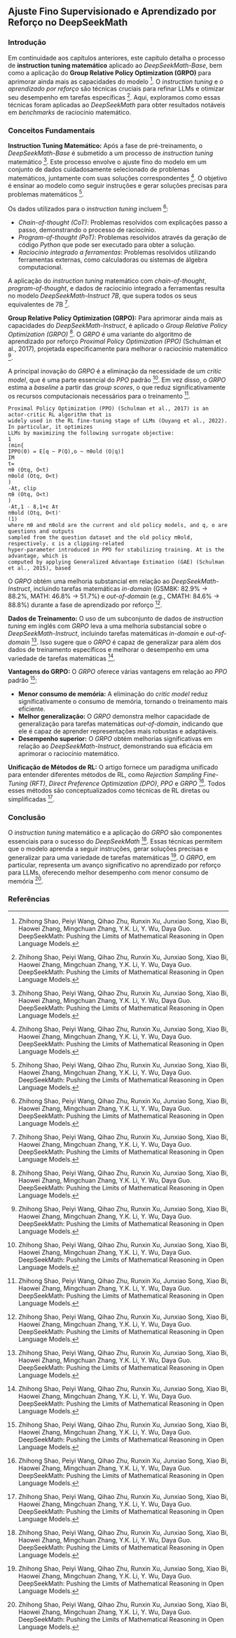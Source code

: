 ## Ajuste Fino Supervisionado e Aprendizado por Reforço no DeepSeekMath

### Introdução
Em continuidade aos capítulos anteriores, este capítulo detalha o processo de **instruction tuning matemático** aplicado ao *DeepSeekMath-Base*, bem como a aplicação do **Group Relative Policy Optimization (GRPO)** para aprimorar ainda mais as capacidades do modelo [^1]. O *instruction tuning* e o *aprendizado por reforço* são técnicas cruciais para refinar LLMs e otimizar seu desempenho em tarefas específicas [^1]. Aqui, exploramos como essas técnicas foram aplicadas ao *DeepSeekMath* para obter resultados notáveis em *benchmarks* de raciocínio matemático.

### Conceitos Fundamentais

**Instruction Tuning Matemático:** Após a fase de pré-treinamento, o *DeepSeekMath-Base* é submetido a um processo de *instruction tuning* matemático [^1]. Este processo envolve o ajuste fino do modelo em um conjunto de dados cuidadosamente selecionado de problemas matemáticos, juntamente com suas soluções correspondentes [^1]. O objetivo é ensinar ao modelo como seguir instruções e gerar soluções precisas para problemas matemáticos [^1].

Os dados utilizados para o *instruction tuning* incluem [^1]:
- *Chain-of-thought (CoT)*: Problemas resolvidos com explicações passo a passo, demonstrando o processo de raciocínio.
- *Program-of-thought (PoT)*: Problemas resolvidos através da geração de código *Python* que pode ser executado para obter a solução.
- *Raciocínio integrado a ferramentas*: Problemas resolvidos utilizando ferramentas externas, como calculadoras ou sistemas de álgebra computacional.

A aplicação do *instruction tuning* matemático com *chain-of-thought*, *program-of-thought*, e dados de raciocínio integrado a ferramentas resulta no modelo *DeepSeekMath-Instruct 7B*, que supera todos os seus equivalentes de 7B [^1].

**Group Relative Policy Optimization (GRPO):** Para aprimorar ainda mais as capacidades do *DeepSeekMath-Instruct*, é aplicado o *Group Relative Policy Optimization (GRPO)* [^1]. O *GRPO* é uma variante do algoritmo de aprendizado por reforço *Proximal Policy Optimization (PPO)* (Schulman et al., 2017), projetada especificamente para melhorar o raciocínio matemático [^1].

A principal inovação do *GRPO* é a eliminação da necessidade de um *critic model*, que é uma parte essencial do *PPO* padrão [^1]. Em vez disso, o *GRPO* estima a *baseline* a partir das *group scores*, o que reduz significativamente os recursos computacionais necessários para o treinamento [^1].
```
Proximal Policy Optimization (PPO) (Schulman et al., 2017) is an actor-critic RL algorithm that is
widely used in the RL fine-tuning stage of LLMs (Ouyang et al., 2022). In particular, it optimizes
LLMs by maximizing the following surrogate objective:
1
(min{
IPPO(0) = E[q ~ P(Q),ο ~ πθold (O|q)]
IM
t=
πθ (Otq, O<t)
πθold (Otq, O<t)
)
-At, clip
πθ (Otq, O<t)
)
-At,1 - 8,1+ε Ατ
πθold (Otq, O<t)'
(1)
where πθ and πθold are the current and old policy models, and q, o are questions and outputs
sampled from the question dataset and the old policy πθold, respectively. ɛ is a clipping-related
hyper-parameter introduced in PPO for stabilizing training. At is the advantage, which is
computed by applying Generalized Advantage Estimation (GAE) (Schulman et al., 2015), based
```
O *GRPO* obtém uma melhoria substancial em relação ao *DeepSeekMath-Instruct*, incluindo tarefas matemáticas *in-domain* (GSM8K: 82.9% → 88.2%, MATH: 46.8% → 51.7%) e *out-of-domain* (e.g., CMATH: 84.6% → 88.8%) durante a fase de aprendizado por reforço [^1].

**Dados de Treinamento:** O uso de um subconjunto de dados de *instruction tuning* em inglês com *GRPO* leva a uma melhoria substancial sobre o *DeepSeekMath-Instruct*, incluindo tarefas matemáticas *in-domain* e *out-of-domain* [^1]. Isso sugere que o *GRPO* é capaz de generalizar para além dos dados de treinamento específicos e melhorar o desempenho em uma variedade de tarefas matemáticas [^1].

**Vantagens do GRPO:** O *GRPO* oferece várias vantagens em relação ao *PPO* padrão [^1]:
- **Menor consumo de memória:** A eliminação do *critic model* reduz significativamente o consumo de memória, tornando o treinamento mais eficiente.
- **Melhor generalização:** O *GRPO* demonstra melhor capacidade de generalização para tarefas matemáticas *out-of-domain*, indicando que ele é capaz de aprender representações mais robustas e adaptáveis.
- **Desempenho superior:** O *GRPO* obtém melhorias significativas em relação ao *DeepSeekMath-Instruct*, demonstrando sua eficácia em aprimorar o raciocínio matemático.

**Unificação de Métodos de RL:** O artigo fornece um paradigma unificado para entender diferentes métodos de RL, como *Rejection Sampling Fine-Tuning (RFT)*, *Direct Preference Optimization (DPO)*, *PPO* e *GRPO* [^1]. Todos esses métodos são conceptualizados como técnicas de RL diretas ou simplificadas [^1].

### Conclusão
O *instruction tuning* matemático e a aplicação do *GRPO* são componentes essenciais para o sucesso do *DeepSeekMath* [^1]. Essas técnicas permitem que o modelo aprenda a seguir instruções, gerar soluções precisas e generalizar para uma variedade de tarefas matemáticas [^1]. O *GRPO*, em particular, representa um avanço significativo no aprendizado por reforço para LLMs, oferecendo melhor desempenho com menor consumo de memória [^1].

### Referências
[^1]: Zhihong Shao, Peiyi Wang, Qihao Zhu, Runxin Xu, Junxiao Song, Xiao Bi, Haowei Zhang, Mingchuan Zhang, Y.K. Li, Y. Wu, Daya Guo. DeepSeekMath: Pushing the Limits of Mathematical Reasoning in Open Language Models.
<!-- END -->